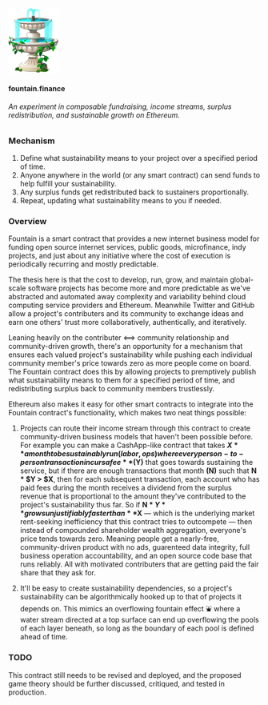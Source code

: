 <img src="imgs/fountain.png" alt="Fountain" width="100"/>

#### fountain.finance

###### An experiment in composable fundraising, income streams, surplus redistribution, and sustainable growth on Ethereum.

### Mechanism

1. Define what sustainability means to your project over a specified period of time.
2. Anyone anywhere in the world (or any smart contract) can send funds to help fulfill your sustainability.
3. Any surplus funds get redistributed back to sustainers proportionally.
4. Repeat, updating what sustainability means to you if needed.

### Overview 

Fountain is a smart contract that provides a new internet business model for funding open source internet services, public goods, microfinance, indy projects, and just about any initiative where the cost of execution is periodically recurring and mostly predictable.

The thesis here is that the cost to develop, run, grow, and maintain global-scale software projects has become more and more predictable as we've abstracted and automated away complexity and variability behind cloud computing service providers and Ethereum. Meanwhile Twitter and GitHub allow a project's contributers and its community to exchange ideas and earn one others' trust more collaboratively, authentically, and iteratively. 

Leaning heavily on the contributer <==> community relationship and community-driven growth, there's an opportunity for a mechanism that ensures each valued project's sustainability while pushing each individual community member's price towards zero as more people come on board. The Fountain contract does this by allowing projects to premptively publish what sustainability means to them for a specified period of time, and redistributing surplus back to community members trustlessly.

Ethereum also makes it easy for other smart contracts to integrate into the Fountain contract's functionality, which makes two neat things possible: 

1. Projects can route their income stream through this contract to create community-driven business models that haven't been possible before. For example you can make a CashApp-like contract that takes **$X** a month to be sustainably run (labor, ops) where every person-to-person transaction incurs a fee **($Y)** that goes towards sustaining the service, but if there are enough transactions that month **(N)** such that **N * $Y > $X**, then for each subsequent transaction, each account who has paid fees during the month receives a dividend from the surplus revenue that is proportional to the amount they've contributed to the project's sustainability thus far. So if **N * $Y** grows unjustifiably faster than **$X** — which is the underlying market rent-seeking inefficiency that this contract tries to outcompete — then instead of compounded shareholder wealth aggregation, everyone's price tends towards zero. Meaning people get a nearly-free, community-driven product with no ads, guarenteed data integrity, full business operation accountability, and an open source code base that runs reliably. All with motivated contributers that are getting paid the fair share that they ask for. 

2. It'll be easy to create sustainability dependencies, so a project's sustainability can be algorithmically hooked up to that of projects it depends on. This mimics an overflowing fountain effect ⛲️ where a water stream directed at a top surface can end up overflowing the pools of each layer beneath, so long as the boundary of each pool is defined ahead of time.  ️ 

### TODO 

This contract still needs to be revised and deployed, and the proposed game theory should be further discussed, critiqued, and tested in production.